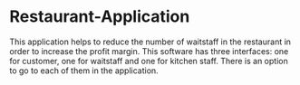 # Restaurant-Application
This application helps to reduce the number of waitstaff in the restaurant in order to increase the profit margin. This software has three interfaces: one for customer, one for waitstaff and one for kitchen staff. There is an option to go to each of them in the application.
